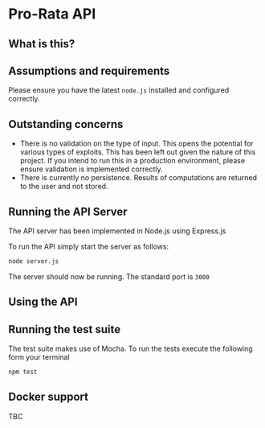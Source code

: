 # Pro-Rata API

## What is this?

## Assumptions and requirements

Please ensure you have the latest `node.js` installed and configured correctly.

## Outstanding concerns

* There is no validation on the type of input. This opens the potential for various types of exploits. This has been
  left out given the nature of this project. If you intend to run this in a production environment, please ensure
  validation is implemented correctly.
* There is currently no persistence. Results of computations are returned to the user and not stored.

## Running the API Server

The API server has been implemented in Node.js using Express.js

To run the API simply start the server as follows:

```bash
node server.js
```

The server should now be running. The standard port is `3000`

## Using the API

## Running the test suite

The test suite makes use of Mocha. To run the tests execute the following form your terminal

```bash
npm test
```

## Docker support

TBC